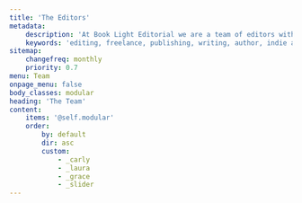 ```yaml
---
title: 'The Editors'
metadata:
    description: 'At Book Light Editorial we are a team of editors with over a decade of combined experience helping authors publish their books. Helping you bring your book to light is our goal.'
    keywords: 'editing, freelance, publishing, writing, author, indie author, editor, self-publishing, developmental editing, copyediting, manuscript, team'
sitemap:
    changefreq: monthly
    priority: 0.7
menu: Team
onpage_menu: false
body_classes: modular
heading: 'The Team'
content:
    items: '@self.modular'
    order:
        by: default
        dir: asc
        custom:
            - _carly
            - _laura
            - _grace
            - _slider
---
```


